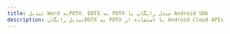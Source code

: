 ---title: تبدیل Word بهPOTX، DOTX به POTX مبدل رایگان یا Android SDKdescription: تبدیل رایگانDOTX به POTX با استفاده از Android Cloud APIs & SDK. همچنین اسناد Microsoft Word و OpenOffice را در Cloud ایجاد، ویرایش و رندر کنید.---